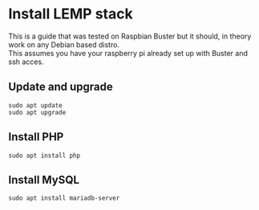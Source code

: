 # Install LEMP stack
This is a guide that was tested on Raspbian Buster but it should, in theory work on any Debian based distro.  
This assumes you have your raspberry pi already set up with Buster and ssh acces.

## Update and upgrade
```
sudo apt update
sudo apt upgrade
```

## Install PHP
```
sudo apt install php
```

## Install MySQL
```
sudo apt install mariadb-server
```
